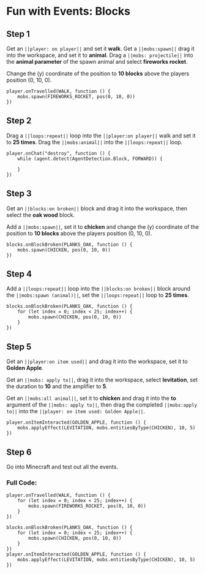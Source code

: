 
# Fun with Events: Blocks

## Step 1
Get an ``||player: on player||`` and set it **walk**. Get a ``||mobs:spawn||`` drag it into the workspace, and set it to **animal**. Drag a ``||mobs: projectile||`` into the **animal parameter** of the spawn animal and select **fireworks rocket**.

Change the (y) coordinate of the position to **10 blocks** above the players position (0, 10, 0).

```blocks
player.onTravelled(WALK, function () { 
    mobs.spawn(FIREWORKS_ROCKET, pos(0, 10, 0)) 
}) 
```

## Step 2
Drag a ``||loops:repeat||`` loop into the ``||player:on player||`` walk and set it to **25 times**. Drag the ``||mobs:animal||`` into the ``||loops:repeat||`` loop.

```blocks
player.onChat("destroy", function () {
    while (agent.detect(AgentDetection.Block, FORWARD)) {
    	
    }
})
```

## Step 3
Get an ``||blocks:on broken||`` block and drag it into the workspace, then select the **oak wood** block.

Add a ``||mobs:spawn||``, set it to **chicken** and change the (y) coordinate of the position to **10 blocks** above the players position (0, 10, 0).

```blocks
blocks.onBlockBroken(PLANKS_OAK, function () { 
    mobs.spawn(CHICKEN, pos(0, 10, 0)) 
}) 
```

## Step 4
Add a ``||loops:repeat||`` loop into the ``||blocks:on broken||`` block around the ``||mobs:spawn (animal)||``, set the ``||loops:repeat||`` loop to **25 times**.

```blocks
blocks.onBlockBroken(PLANKS_OAK, function () { 
    for (let index = 0; index < 25; index++) { 
        mobs.spawn(CHICKEN, pos(0, 10, 0)) 
    } 
}) 
```

## Step 5

Get an ``||player:on item used||`` and drag it into the workspace, set it to **Golden Apple**.

Get an ``||mobs: apply to||``, drag it into the workspace, select **levitation**, set the duration to **10** and the amplifier to **5**.

Get an ``||mobs:all animal||``, set it to **chicken** and drag it into the **to** argument of the ``||mobs: apply to||``, then drag the completed ``||mobs:apply to||`` into the ``||player: on item used: Golden Apple||``.  

```blocks
player.onItemInteracted(GOLDEN_APPLE, function () { 
    mobs.applyEffect(LEVITATION, mobs.entitiesByType(CHICKEN), 10, 5) 
}) 
```
## Step 6
Go into Minecraft and test out all the events.

### Full Code: 

```blocks
player.onTravelled(WALK, function () { 
    for (let index = 0; index < 25; index++) { 
        mobs.spawn(FIREWORKS_ROCKET, pos(0, 10, 0)) 
    } 
}) 
 
blocks.onBlockBroken(PLANKS_OAK, function () { 
    for (let index = 0; index < 25; index++) { 
        mobs.spawn(CHICKEN, pos(0, 10, 0)) 
    } 
}) 
player.onItemInteracted(GOLDEN_APPLE, function () { 
    mobs.applyEffect(LEVITATION, mobs.entitiesByType(CHICKEN), 10, 5) 
}) 
```

